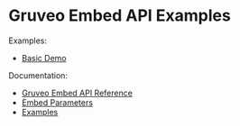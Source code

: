 # Gruveo Embed API Examples

Examples:

* [Basic Demo](basic-demo/README.md)

Documentation:

* [Gruveo Embed API Reference](https://about.gruveo.com/developers/embed-api/)
* [Embed Parameters](https://about.gruveo.com/developers/embed-parameters/)
* [Examples](https://about.gruveo.com/developers/examples/)
